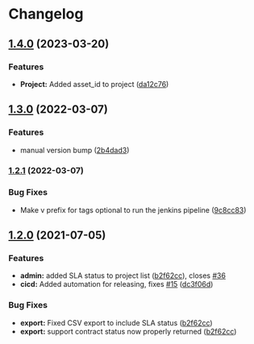 # Changelog

## [1.4.0](https://www.github.com/Amsterdam/masterlist/compare/v1.3.0...v1.4.0) (2023-03-20)


### Features

* **Project:** Added asset_id to project ([da12c76](https://www.github.com/Amsterdam/masterlist/commit/da12c76ca50d2d28bf962d43260ea001e9330ee4))

## [1.3.0](https://www.github.com/Amsterdam/masterlist/compare/v1.2.1...v1.3.0) (2022-03-07)


### Features

* manual version bump ([2b4dad3](https://www.github.com/Amsterdam/masterlist/commit/2b4dad38cc3851ae143d951108d08e75a05066d4))

### [1.2.1](https://www.github.com/Amsterdam/masterlist/compare/v1.2.0...v1.2.1) (2022-03-07)


### Bug Fixes

* Make v prefix for tags optional to run the jenkins pipeline ([9c8cc83](https://www.github.com/Amsterdam/masterlist/commit/9c8cc837242170792bead2b95130ae4deb1de584))

## [1.2.0](https://www.github.com/Amsterdam/masterlist/compare/v1.1.4...v1.2.0) (2021-07-05)


### Features

* **admin:** added SLA status to project list ([b2f62cc](https://www.github.com/Amsterdam/masterlist/commit/b2f62cc0b8a0bec8e7ec2a7cb01046e59c1b4b91)), closes [#36](https://www.github.com/Amsterdam/masterlist/issues/36)
* **cicd:** Added automation for releasing, fixes [#15](https://www.github.com/Amsterdam/masterlist/issues/15) ([dc3f06d](https://www.github.com/Amsterdam/masterlist/commit/dc3f06d61e1137858eb824bcee87b43ca02ab877))


### Bug Fixes

* **export:** Fixed CSV export to include SLA status ([b2f62cc](https://www.github.com/Amsterdam/masterlist/commit/b2f62cc0b8a0bec8e7ec2a7cb01046e59c1b4b91))
* **export:** support contract status now properly returned ([b2f62cc](https://www.github.com/Amsterdam/masterlist/commit/b2f62cc0b8a0bec8e7ec2a7cb01046e59c1b4b91))
